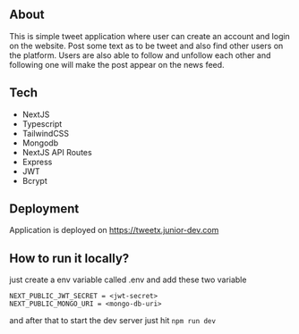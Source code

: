## About

This is simple tweet application where user can create an account and login on the website. Post some text as to be tweet and also find other users on the platform. Users are also able to follow and unfollow each other and following one will make the post appear on the news feed.

## Tech
* NextJS
* Typescript
* TailwindCSS
* Mongodb
* NextJS API Routes
* Express
* JWT
* Bcrypt

## Deployment
Application is deployed on https://tweetx.junior-dev.com

## How to run it locally?

just create a env variable called .env and add these two variable
```
NEXT_PUBLIC_JWT_SECRET = <jwt-secret>
NEXT_PUBLIC_MONGO_URI = <mongo-db-uri>
```

and after that to start the dev server just hit `npm run dev`
